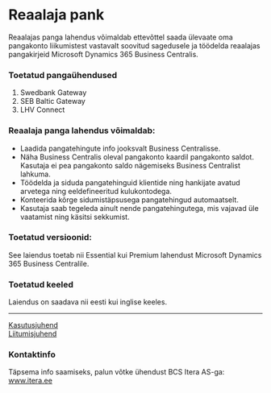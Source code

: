 # Reaalaja pank
Reaalajas panga lahendus võimaldab ettevõttel saada ülevaate oma pangakonto liikumistest vastavalt soovitud sagedusele ja töödelda reaalajas pangakirjeid  Microsoft Dynamics 365 Business Centralis.

### Toetatud pangaühendused
1. Swedbank Gateway
2. SEB Baltic Gateway
3. LHV Connect

### Reaalaja panga lahendus võimaldab:
* Laadida pangatehingute info jooksvalt Business Centralisse.
* Näha Business Centralis oleval pangakonto kaardil pangakonto saldot. 
Kasutaja ei pea pangakonto saldo nägemiseks Business Centralist lahkuma.
* Töödelda ja siduda pangatehinguid klientide ning hankijate avatud arvetega ning eeldefineeritud kulukontodega.
* Konteerida kõrge sidumistäpsusega pangatehingud automaatselt.
* Kasutaja saab tegeleda ainult nende pangatehingutega, mis vajavad üle vaatamist ning käsitsi sekkumist.

### Toetatud versioonid:
See laiendus toetab nii Essential kui Premium lahendust Microsoft Dynamics 365 Business Centralile.

### Toetatud keeled
Laiendus on saadava nii eesti kui inglise keeles.

---
[Kasutusjuhend](help.md)  
[Liitumisjuhend](join.md)

### Kontaktinfo
Täpsema info saamiseks, palun võtke ühendust BCS Itera AS-ga:
<a href="https://www.itera.ee/" target="_blank">www.itera.ee</a>
